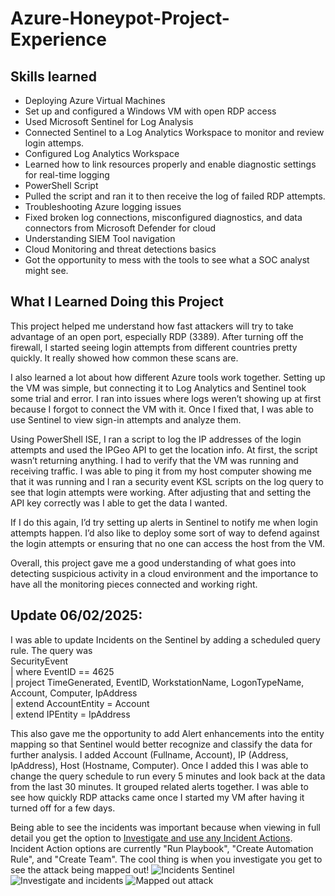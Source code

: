 # Azure-Honeypot-Project-Experience

<h2> Skills learned</h2>

- Deploying Azure Virtual Machines
- Set up and configured a Windows VM with open RDP access
- Used Microsoft Sentinel for Log Analysis
- Connected Sentinel to a Log Analytics Workspace to monitor and review login attemps.
- Configured Log Analytics Workspace
- Learned how to link resources properly and enable diagnostic settings for real-time logging
- PowerShell Script
- Pulled the script and ran it to then receive the log of failed RDP attempts.
- Troubleshooting Azure logging issues
- Fixed broken log connections, misconfigured diagnostics, and data connectors from Microsoft Defender for cloud
- Understanding SIEM Tool navigation
- Cloud Monitoring and threat detections basics
- Got the opportunity to mess with the tools to see what a SOC analyst might see.

<h2> What I Learned Doing this Project</h2>

This project helped me understand how fast attackers will try to take advantage of an open port, especially RDP (3389). After turning off the firewall, I started seeing login attempts from different countries pretty quickly. It really showed how common these scans are.

I also learned a lot about how different Azure tools work together. Setting up the VM was simple, but connecting it to Log Analytics and Sentinel took some trial and error. I ran into issues where logs weren’t showing up at first because I forgot to connect the VM with it. Once I fixed that, I was able to use Sentinel to view sign-in attempts and analyze them.

Using PowerShell ISE, I ran a script to log the IP addresses of the login attempts and used the IPGeo API to get the location info. At first, the script wasn’t returning anything. I had to verify that the VM was running and receiving traffic. I was able to ping it from my host computer showing me that it was running and I ran a security event KSL scripts on the log query to see that login attempts were working. After adjusting that and setting the API key correctly was I able to get the data I wanted.

If I do this again, I’d try setting up alerts in Sentinel to notify me when login attempts happen. I’d also like to deploy some sort of way to defend against the login attempts or ensuring that no one can access the host from the VM.

Overall, this project gave me a good understanding of what goes into detecting suspicious activity in a cloud environment and the importance to have all the monitoring pieces connected and working right.

<h2> Update 06/02/2025:</h2>
  I was able to update Incidents on the Sentinel by adding a scheduled query rule. The query was<br/>
SecurityEvent<br/>
| where EventID == 4625<br/>
| project TimeGenerated, EventID, WorkstationName, LogonTypeName, Account, Computer, IpAddress<br/>
| extend AccountEntity = Account<br/>
| extend IPEntity = IpAddress<br/>

This also gave me the opportunity to add Alert enhancements into the entity mapping so that Sentinel would better recognize and classify the data for further analysis. I added Account (Fullname, Account), IP (Address, IpAddress), Host (Hostname, Computer). Once I added this I was able to change the query schedule to run every 5 minutes and look back at the data from the last 30 minutes. It grouped related alerts together. I was able to see how quickly RDP attacks came once I started my VM after having it turned off for a few days.

Being able to see the incidents was important because when viewing in full detail you get the option to <ins>Investigate and use any Incident Actions</ins>. Incident Action options are currently "Run Playbook", "Create Automation Rule", and "Create Team". The cool thing is when you investigate you get to see the attack being mapped out!
![Incidents Sentinel](https://github.com/user-attachments/assets/497e4f4a-a401-4499-b79d-e24032154ac1)
![Investigate and incidents](https://github.com/user-attachments/assets/7321cfdf-99e9-4d44-aec8-fd1da62ad5d0)
![Mapped out attack](https://github.com/user-attachments/assets/322b4fdc-b785-4bc0-931d-c540a15c7dd2)
